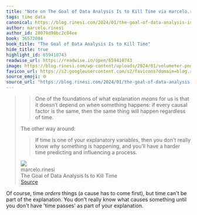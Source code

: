 ```yaml
---
title: "Note on The Goal of Data Analysis Is to Kill Time via marcelo.rinesi"
tags: time data
canonical: https://blog.rinesi.com/2024/01/the-goal-of-data-analysis-is-to-kill-time/
author: marcelo.rinesi
author_id: 28078d98bc2c04ee
book: 36572084
book_title: "The Goal of Data Analysis Is to Kill Time"
hide_title: true
highlight_id: 659410743
readwise_url: https://readwise.io/open/659410743
image: https://blog.rinesi.com/wp-content/uploads/2024/01/volumeter.png
favicon_url: https://s2.googleusercontent.com/s2/favicons?domain=blog.rinesi.com
source_emoji: 🌐
source_url: "https://blog.rinesi.com/2024/01/the-goal-of-data-analysis-is-to-kill-time/#:~:text=%3E%20One%20of,influencing%20a%20process."
---
```


> > One of the foundations of what explanation *means* for us is that it doesn’t depend on *when* something happens: if every causal factor is the same, then the same thing will happen regardless of time.
> 
> The other way around:
> 
> > If time is one of your explanatory variables, then you don’t really know *why* something is happening, and you’ll have a harder time predicting and influencing a process.
> <div class="quoteback-footer"><div class="quoteback-avatar"><img class="mini-favicon" src="https://s2.googleusercontent.com/s2/favicons?domain=blog.rinesi.com"></div><div class="quoteback-metadata"><div class="metadata-inner"><span style="display:none">FROM:</span><div aria-label="marcelo.rinesi" class="quoteback-author"> marcelo.rinesi</div><div aria-label="The Goal of Data Analysis Is to Kill Time" class="quoteback-title"> The Goal of Data Analysis Is to Kill Time</div></div></div><div class="quoteback-backlink"><a target="_blank" aria-label="go to the full text of this quotation" rel="noopener" href="https://blog.rinesi.com/2024/01/the-goal-of-data-analysis-is-to-kill-time/#:~:text=%3E%20One%20of,influencing%20a%20process." class="quoteback-arrow"> Source</a></div></div>

Of course, time _orders_ things (a cause has to come first), but time can't be part of the explanation. You don't really know what causes something until you don't have 'time passes' as part of your explanation.